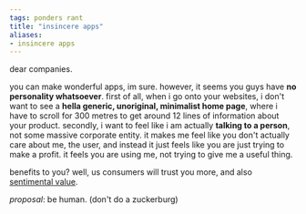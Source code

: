 ```yaml
---
tags: ponders rant
title: "insincere apps"
aliases:
- insincere apps
---
```


dear companies. 

you can make wonderful apps, im sure. however, it seems you guys have **no personality whatsoever**. first of all, when i go onto your websites, i don't want to see a **hella generic, unoriginal, minimalist home page**, where i have to scroll for 300 metres to get around 12 lines of information about your product. secondly, i want to feel like i am actually **talking to a person**, not some massive corporate entity. it makes me feel like you don't actually care about me, the user, and instead it just feels like you are just trying to make a profit. it feels you are using me, not trying to give me a useful thing.

benefits to you? well, us consumers will trust you more, and also [sentimental value](sentimentalValue.md).

*proposal*: be human. (don't do a zuckerburg)